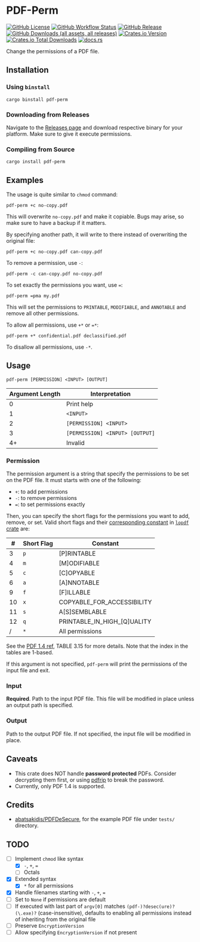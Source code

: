 # PDF-Perm

[![GitHub License](https://img.shields.io/github/license/PRO-2684/PDF-Perm?logo=opensourceinitiative)](https://github.com/PRO-2684/PDF-Perm/blob/main/LICENSE)
[![GitHub Workflow Status](https://img.shields.io/github/actions/workflow/status/PRO-2684/PDF-Perm/release.yml?logo=githubactions)](https://github.com/PRO-2684/PDF-Perm/blob/main/.github/workflows/release.yml)
[![GitHub Release](https://img.shields.io/github/v/release/PRO-2684/PDF-Perm?logo=githubactions)](https://github.com/PRO-2684/PDF-Perm/releases)
[![GitHub Downloads (all assets, all releases)](https://img.shields.io/github/downloads/PRO-2684/PDF-Perm/total?logo=github)](https://github.com/PRO-2684/PDF-Perm/releases)
[![Crates.io Version](https://img.shields.io/crates/v/pdf-perm?logo=rust)](https://crates.io/crates/pdf-perm)
[![Crates.io Total Downloads](https://img.shields.io/crates/d/pdf-perm?logo=rust)](https://crates.io/crates/pdf-perm)
[![docs.rs](https://img.shields.io/docsrs/pdf-perm?logo=rust)](https://docs.rs/pdf-perm)

Change the permissions of a PDF file.

## Installation

### Using `binstall`

```shell
cargo binstall pdf-perm
```

### Downloading from Releases

Navigate to the [Releases page](https://github.com/PRO-2684/PDF-Perm/releases) and download respective binary for your
 platform. Make sure to give it execute permissions.

### Compiling from Source

```shell
cargo install pdf-perm
```

## Examples

The usage is quite similar to `chmod` command:

```shell
pdf-perm +c no-copy.pdf
```

This will overwrite `no-copy.pdf` and make it copiable. Bugs may arise, so make sure to have a backup if it matters.

By specifying another path, it will write to there instead of overwriting the original file:

```shell
pdf-perm +c no-copy.pdf can-copy.pdf
```

To remove a permission, use `-`:

```shell
pdf-perm -c can-copy.pdf no-copy.pdf
```

To set exactly the permissions you want, use `=`:

```shell
pdf-perm =pma my.pdf
```

This will set the permissions to `PRINTABLE`, `MODIFIABLE`, and `ANNOTABLE` and remove all other permissions.

To allow all permissions, use `+*` or `=*`:

```shell
pdf-perm +* confidential.pdf declassified.pdf
```

To disallow all permissions, use `-*`.

## Usage

```shell
pdf-perm [PERMISSION] <INPUT> [OUTPUT]
```

| Argument Length | Interpretation |
| - | - |
| 0 | Print help |
| 1 | `<INPUT>` |
| 2 | `[PERMISSION] <INPUT>` |
| 3 | `[PERMISSION] <INPUT> [OUTPUT]` |
| 4+ | Invalid |

### Permission

The permission argument is a string that specify the permissions to be set on the PDF file. It must starts with one of the following:

- `+`: to add permissions
- `-`: to remove permissions
- `=`: to set permissions exactly

Then, you can specify the short flags for the permissions you want to add, remove, or set. Valid short flags and their [corresponding constant](https://docs.rs/lopdf/0.36.0/lopdf/encryption/struct.Permissions.html#impl-Permissions) in [`lopdf` crate](https://docs.rs/lopdf/0.36.0/lopdf/) are:

| # | Short Flag | Constant |
| - | - | - |
|  3 | `p` | [P]RINTABLE |
|  4 | `m` | [M]ODIFIABLE |
|  5 | `c` | [C]OPYABLE |
|  6 | `a` | [A]NNOTABLE |
|  9 | `f` | [F]ILLABLE |
| 10 | `x` | COPYABLE_FOR_ACCESSIBILITY |
| 11 | `s` | A[S]SEMBLABLE |
| 12 | `q` | PRINTABLE_IN_HIGH_[Q]UALITY |
|  / | `*` | All permissions |

See the [PDF 1.4 ref](https://opensource.adobe.com/dc-acrobat-sdk-docs/pdfstandards/pdfreference1.4.pdf), TABLE 3.15 for more details. Note that the index in the tables are 1-based.

If this argument is not specified, `pdf-perm` will print the permissions of the input file and exit.

### Input

**Required**. Path to the input PDF file. This file will be modified in place unless an output path is specified.

### Output

Path to the output PDF file. If not specified, the input file will be modified in place.

## Caveats

- This crate does NOT handle **password protected** PDFs. Consider decrypting them first, or using [pdfrip](https://github.com/mufeedvh/pdfrip) to break the password.
- Currently, only PDF 1.4 is supported.

## Credits

- [abatsakidis/PDFDeSecure](https://github.com/abatsakidis/PDFDeSecure/tree/master/Example-PDF), for the example PDF file under `tests/` directory.

## TODO

- [ ] Implement `chmod` like syntax
    - [x] `-`, `+`, `=`
    - [ ] Octals
- [x] Extended syntax
    - [x] `*` for all permissions
- [x] Handle filenames starting with `-`, `+`, `=`
- [ ] Set to `None` if permissions are default
- [ ] If executed with last part of `argv[0]` matches `(pdf-)?desec(ure)?(\.exe)?` (case-insensitive), defaults to enabling all permissions instead of inheriting from the original file
- [ ] Preserve `EncryptionVersion`
- [ ] Allow specifying `EncryptionVersion` if not present
